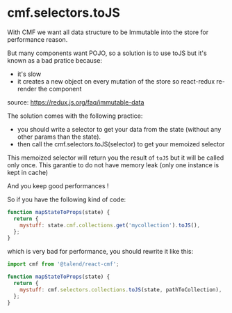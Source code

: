 # cmf.selectors.toJS

With CMF we want all data structure to be Immutable into the store for performance reason.

But many components want POJO, so a solution is to use toJS but it's known as a bad pratice because:

* it's slow
* it creates a new object on every mutation of the store so react-redux re-render the component

source: https://redux.js.org/faq/immutable-data

The solution comes with the following practice:

* you should write a selector to get your data from the state (without any other params than the state).
* then call the cmf.selectors.toJS(selector) to get your memoized selector

This memoized selector will return you the result of  `toJS` but it will be called only once.
This garantie to do not have memory leak (only one instance is kept in cache)

And you keep good performances !

So if you have the following kind of code:

```javascript
function mapStateToProps(state) {
  return {
    mystuff: state.cmf.collections.get('mycollection').toJS(),
  };
}
```

which is very bad for performance, you should rewrite it like this:

```javascript
import cmf from '@talend/react-cmf';

function mapStateToProps(state) {
  return {
    mystuff: cmf.selectors.collections.toJS(state, pathToCollection),
  };
}
```
